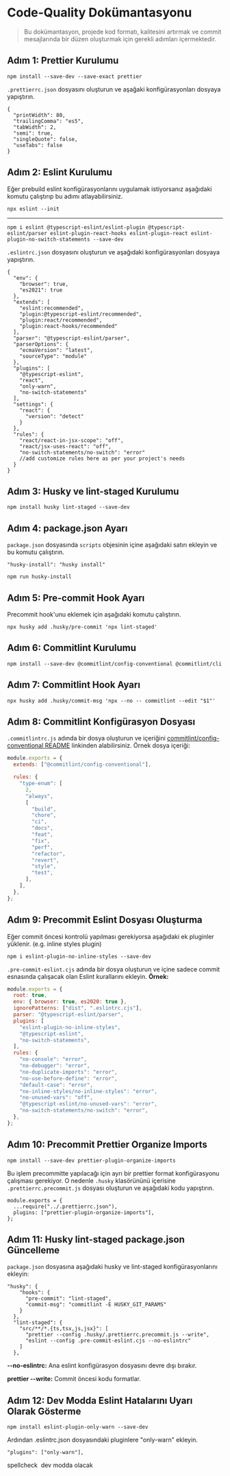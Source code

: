 # Code-Quality Dokümantasyonu

> Bu dokümantasyon, projede kod formatı, kalitesini artırmak ve commit mesajlarında bir düzen oluşturmak için gerekli adımları içermektedir.

## Adım 1: Prettier Kurulumu

```
npm install --save-dev --save-exact prettier
```

`.prettierrc.json` dosyasını oluşturun ve aşağaki konfigürasyonları dosyaya yapıştırın.

```
{
  "printWidth": 80,
  "trailingComma": "es5",
  "tabWidth": 2,
  "semi": true,
  "singleQuote": false,
  "useTabs": false
}
```

## Adım 2: Eslint Kurulumu

Eğer prebuild eslint konfigürasyonlarını uygulamak istiyorsanız aşağıdaki komutu çalıştırıp bu adımı atlayabilirsiniz.

```
npx eslint --init
```

---

```
npm i eslint @typescript-eslint/eslint-plugin @typescript-eslint/parser eslint-plugin-react-hooks eslint-plugin-react eslint-plugin-no-switch-statements --save-dev
```

`.eslintrc.json` dosyasını oluşturun ve aşağıdaki konfigürasyonları dosyaya yapıştırın.

```
{
  "env": {
    "browser": true,
    "es2021": true
  },
  "extends": [
    "eslint:recommended",
    "plugin:@typescript-eslint/recommended",
    "plugin:react/recommended",
    "plugin:react-hooks/recommended"
  ],
  "parser": "@typescript-eslint/parser",
  "parserOptions": {
    "ecmaVersion": "latest",
    "sourceType": "module"
  },
  "plugins": [
    "@typescript-eslint",
    "react",
    "only-warn",
    "no-switch-statements"
  ],
  "settings": {
    "react": {
      "version": "detect"
    }
  },
  "rules": {
    "react/react-in-jsx-scope": "off",
    "react/jsx-uses-react": "off",
    "no-switch-statements/no-switch": "error"
    //add customize rules here as per your project's needs
  }
}
```

## Adım 3: Husky ve lint-staged Kurulumu

```
npm install husky lint-staged --save-dev
```

## Adım 4: package.json Ayarı

`package.json` dosyasında `scripts` objesinin içine aşağıdaki satırı ekleyin ve bu komutu çalıştırın.

`"husky-install": "husky install"`

```
npm run husky-install
```

## Adım 5: Pre-commit Hook Ayarı

Precommit hook'unu eklemek için aşağıdaki komutu çalıştırın.

```
npx husky add .husky/pre-commit 'npx lint-staged'
```

## Adım 6: Commitlint Kurulumu

```
npm install --save-dev @commitlint/config-conventional @commitlint/cli
```

## Adım 7: Commitlint Hook Ayarı

```
npx husky add .husky/commit-msg 'npx --no -- commitlint --edit "$1"'
```

## Adım 8: Commitlint Konfigürasyon Dosyası

`.commitlintrc.js` adında bir dosya oluşturun ve içeriğini [commitlint/config-conventional README](https://github.com/conventional-changelog/commitlint/blob/master/%40commitlint/config-conventional/README.md) linkinden alabilirsiniz. Örnek dosya içeriği:

```javascript
module.exports = {
  extends: ["@commitlint/config-conventional"],

  rules: {
    "type-enum": [
      2,
      "always",
      [
        "build",
        "chore",
        "ci",
        "docs",
        "feat",
        "fix",
        "perf",
        "refactor",
        "revert",
        "style",
        "test",
      ],
    ],
  },
};
```

## Adım 9: Precommit Eslint Dosyası Oluşturma

Eğer commit öncesi kontrolü yapılması gerekiyorsa aşağıdaki ek pluginler yüklenir. (e.g. inline styles plugin)

```
npm i eslint-plugin-no-inline-styles --save-dev
```

`.pre-commit-eslint.cjs` adında bir dosya oluşturun ve içine sadece commit esnasında çalışacak olan Eslint kurallarını ekleyin. **Örnek:**

```javascript
module.exports = {
  root: true,
  env: { browser: true, es2020: true },
  ignorePatterns: ["dist", ".eslintrc.cjs"],
  parser: "@typescript-eslint/parser",
  plugins: [
    "eslint-plugin-no-inline-styles",
    "@typescript-eslint",
    "no-switch-statements",
  ],
  rules: {
    "no-console": "error",
    "no-debugger": "error",
    "no-duplicate-imports": "error",
    "no-use-before-define": "error",
    "default-case": "error",
    "no-inline-styles/no-inline-styles": "error",
    "no-unused-vars": "off",
    "@typescript-eslint/no-unused-vars": "error",
    "no-switch-statements/no-switch": "error",
  },
};
```

## Adım 10: Precommit Prettier Organize Imports

```
npm install --save-dev prettier-plugin-organize-imports
```

Bu işlem precommitte yapılacağı için ayrı bir prettier format konfigürasyonu çalışması gerekiyor. O nedenle `.husky` klasörününü içerisine `.prettierrc.precommit.js` dosyası oluşturun ve aşağıdaki kodu yapıştırın.

```
module.exports = {
  ...require("../.prettierrc.json"),
  plugins: ["prettier-plugin-organize-imports"],
};
```

## Adım 11: Husky lint-staged package.json Güncelleme

`package.json` dosyasına aşağıdaki husky ve lint-staged konfigürasyonlarını ekleyin:

```
"husky": {
    "hooks": {
      "pre-commit": "lint-staged",
      "commit-msg": "commitlint -E HUSKY_GIT_PARAMS"
    }
  },
  "lint-staged": {
    "src/**/*.{ts,tsx,js,jsx}": [
      "prettier --config .husky/.prettierrc.precommit.js --write",
      "eslint --config .pre-commit-eslint.cjs --no-eslintrc"
    ]
  },
```

**\--no-eslintrc:** Ana eslint konfigürasyon dosyasını devre dışı bırakır.

**prettier --write:** Commit öncesi kodu formatlar.

## Adım 12: Dev Modda Eslint Hatalarını Uyarı Olarak Gösterme

```
npm install eslint-plugin-only-warn --save-dev
```

Ardından .eslintrc.json dosyasındaki pluginlere "only-warn" ekleyin.

```
"plugins": ["only-warn"],
```

spellcheck  dev modda olacak
